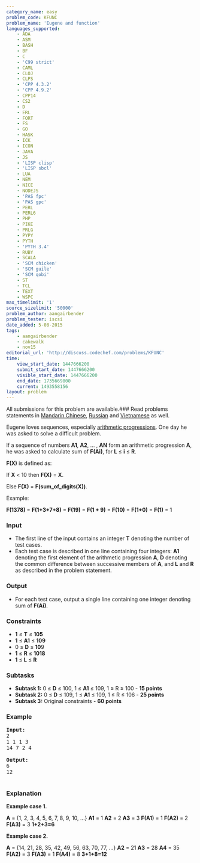 ```yaml
---
category_name: easy
problem_code: KFUNC
problem_name: 'Eugene and function'
languages_supported:
    - ADA
    - ASM
    - BASH
    - BF
    - C
    - 'C99 strict'
    - CAML
    - CLOJ
    - CLPS
    - 'CPP 4.3.2'
    - 'CPP 4.9.2'
    - CPP14
    - CS2
    - D
    - ERL
    - FORT
    - FS
    - GO
    - HASK
    - ICK
    - ICON
    - JAVA
    - JS
    - 'LISP clisp'
    - 'LISP sbcl'
    - LUA
    - NEM
    - NICE
    - NODEJS
    - 'PAS fpc'
    - 'PAS gpc'
    - PERL
    - PERL6
    - PHP
    - PIKE
    - PRLG
    - PYPY
    - PYTH
    - 'PYTH 3.4'
    - RUBY
    - SCALA
    - 'SCM chicken'
    - 'SCM guile'
    - 'SCM qobi'
    - ST
    - TCL
    - TEXT
    - WSPC
max_timelimit: '1'
source_sizelimit: '50000'
problem_author: aangairbender
problem_tester: iscsi
date_added: 5-08-2015
tags:
    - aangairbender
    - cakewalk
    - nov15
editorial_url: 'http://discuss.codechef.com/problems/KFUNC'
time:
    view_start_date: 1447666200
    submit_start_date: 1447666200
    visible_start_date: 1447666200
    end_date: 1735669800
    current: 1493558156
layout: problem
---
```

All submissions for this problem are available.###  Read problems statements in [Mandarin Chinese](http://www.codechef.com/download/translated/NOV15/mandarin/KFUNC.pdf), [Russian](http://www.codechef.com/download/translated/NOV15/russian/KFUNC.pdf) and [Vietnamese](http://www.codechef.com/download/translated/NOV15/vietnamese/KFUNC.pdf) as well.

Eugene loves sequences, especially [arithmetic progressions](https://en.wikipedia.org/wiki/Arithmetic_progression). One day he was asked to solve a difficult problem.

If a sequence of numbers **A1**, **A2**, ... , **AN** form an arithmetic progression **A**, he was asked to calculate sum of **F(Ai)**, for **L** ≤ **i** ≤ **R**.

**F(X)** is defined as:

If **X** &lt; 10 then **F(X)** = **X**.

Else **F(X)** = **F(**sum\_of\_digits**(X))**.

Example:

**F(**1378**)** =
**F(**1+3+7+8**)** =
**F(**19**)** =
**F(**1 + 9**)** =
**F(**10**)** =
**F(**1+0**)** =
**F(**1**)** = 1

### Input

- The first line of the input contains an integer **T** denoting the number of test cases.
- Each test case is described in one line containing four integers: **A1** denoting the first element of the arithmetic progression **A**, **D** denoting the common difference between successive members of **A**, and **L** and **R** as described in the problem statement.

### Output

- For each test case, output a single line containing one integer denoting sum of **F(Ai)**.

### Constraints

- **1** ≤ **T** ≤ **105**
- **1** ≤ **A1** ≤ **109**
- 0 ≤ **D** ≤ **10**9
- **1** ≤ **R** ≤ **1018**
- **1** ≤ **L** ≤ **R**

### Subtasks

- **Subtask 1:** 0 ≤ **D** ≤ 100, 1 ≤ **A1** ≤ 109, 1 ≤ R ≤ 100 - **15 points**
- **Subtask 2:** 0 ≤ **D** ≤ 109, 1 ≤ **A1** ≤ 109, 1 ≤ R ≤ 106 - **25 points**
- **Subtask 3:** Original constraints - **60 points**

### Example

<pre><b>Input:</b>
2
1 1 1 3
14 7 2 4

<b>Output:</b>
6
12

</pre>
### Explanation

**Example case 1.**

**A** = {1, 2, 3, 4, 5, 6, 7, 8, 9, 10, ...}
**A1** = 1
**A2** = 2
**A3** = 3
**F(A1)** = 1
**F(A2)** = 2
**F(A3)** = 3
**1+2+3=6**

**Example case 2.**

**A** = {14, 21, 28, 35, 42, 49, 56, 63, 70, 77, ...}
**A2** = 21
**A3** = 28
**A4** = 35
**F(A2)** = 3
**F(A3)** = 1
**F(A4)** = 8
**3+1+8=12**
